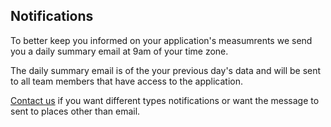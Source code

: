 ## Notifications

To better keep you informed on your application's measumrents we send you a daily summary email at 9am of your time zone.

The daily summary email is of the your previous day's data and will be sent to all team members that have access to the application.

[Contact us](/contact-us) if you want different types notifications or want the message to sent to places other than email.